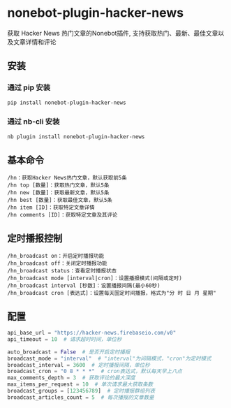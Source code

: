 # nonebot-plugin-hacker-news

获取 Hacker News 热门文章的Nonebot插件, 支持获取热门、最新、最佳文章以及文章详情和评论

## 安装

### 通过 pip 安装

```bash
pip install nonebot-plugin-hacker-news
```

### 通过 nb-cli 安装

```bash
nb plugin install nonebot-plugin-hacker-news
```

## 基本命令

``` plaintext
/hn：获取Hacker News热门文章，默认获取前5条
/hn top [数量]：获取热门文章，默认5条
/hn new [数量]：获取最新文章，默认5条
/hn best [数量]：获取最佳文章，默认5条
/hn item [ID]：获取特定文章详情
/hn comments [ID]：获取特定文章及其评论
```

## 定时播报控制

``` plaintext
/hn_broadcast on：开启定时播报功能
/hn_broadcast off：关闭定时播报功能
/hn_broadcast status：查看定时播报状态
/hn_broadcast mode [interval|cron]：设置播报模式(间隔或定时)
/hn_broadcast interval [秒数]：设置播报间隔(最小60秒)
/hn_broadcast cron [表达式]：设置每天固定时间播报，格式为"分 时 日 月 星期"
```

## 配置

```python
api_base_url = "https://hacker-news.firebaseio.com/v0"
api_timeout = 10  # 请求超时时间，单位秒

auto_broadcast = False  # 是否开启定时播报
broadcast_mode = "interval"  # "interval"为间隔模式，"cron"为定时模式
broadcast_interval = 3600  # 定时播报间隔，单位秒
broadcast_cron = "0 8 * * *"  # cron表达式，默认每天早上八点
max_comments_depth = 3  # 获取评论的最大深度
max_items_per_request = 10  # 单次请求最大获取条数
broadcast_groups = [123456789]  # 定时播报群组列表
broadcast_articles_count = 5  # 每次播报的文章数量
```

